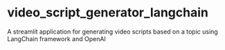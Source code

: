 # video_script_generator_langchain
A streamlit application for generating video scripts based on a topic using LangChain framework and OpenAI
